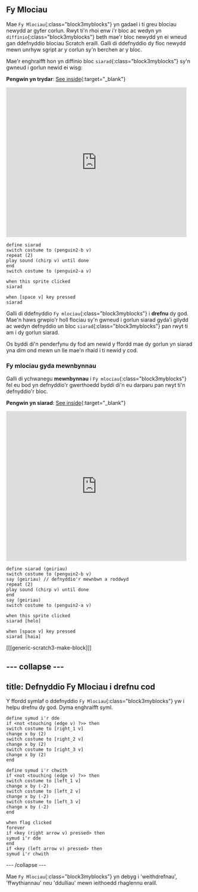 ## Fy Mlociau

Mae `Fy Mlociau`{:class="block3myblocks"} yn gadael i ti greu blociau newydd ar gyfer corlun. Rwyt ti'n rhoi enw i'r bloc ac wedyn yn `diffinio`{:class="block3myblocks"} beth mae'r bloc newydd yn ei wneud gan ddefnyddio blociau Scratch eraill. Galli di ddefnyddio dy floc newydd mewn unrhyw sgript ar y corlun sy'n berchen ar y bloc.

Mae'r enghraifft hon yn diffinio bloc `siarad`{:class="block3myblocks"} sy'n gwneud i gorlun newid ei wisg:

**Pengwin yn trydar**: [See inside](https://scratch.mit.edu/projects/567554899/editor){:target="_blank"}

<div class="scratch-preview">
  <iframe src="https://scratch.mit.edu/projects/567554899/embed" allowtransparency="true" width="485" height="402" frameborder="0" scrolling="no" allowfullscreen></iframe>
</div>

```blocks3
define siarad
switch costume to (penguin2-b v)
repeat (2)
play sound (chirp v) until done
end
switch costume to (penguin2-a v)

when this sprite clicked
siarad

when [space v] key pressed
siarad
```

Galli di ddefnyddio `Fy mlociau`{:class="block3myblocks"} i **drefnu** dy god. Mae'n haws grwpio'r holl flociau sy'n gwneud i gorlun siarad gyda'i gilydd ac wedyn defnyddio un bloc `siarad`{:class="block3myblocks"} pan rwyt ti am i dy gorlun siarad.

Os byddi di'n penderfynu dy fod am newid y ffordd mae dy gorlun yn siarad yna dim ond mewn un lle mae'n rhaid i ti newid y cod.

### Fy mlociau gyda mewnbynnau

Galli di ychwanegu **mewnbynnau** i `Fy mlociau`{:class="block3myblocks"} fel eu bod yn defnyddio'r gwerthoedd byddi di'n eu darparu pan rwyt ti'n defnyddio'r bloc.

**Pengwin yn siarad**: [See inside](https://scratch.mit.edu/projects/567538874/editor){:target="_blank"}

<div class="scratch-preview">
  <iframe src="https://scratch.mit.edu/projects/567538874/embed" allowtransparency="true" width="485" height="402" frameborder="0" scrolling="no" allowfullscreen></iframe>
</div>

```blocks3
define siarad (geiriau)
switch costume to (penguin2-b v)
say (geiriau) // defnyddio'r mewnbwn a roddwyd
repeat (2)
play sound (chirp v) until done
end
say (geiriau)
switch costume to (penguin2-a v)

when this sprite clicked
siarad [helo]

when [space v] key pressed
siarad [haia]
```

[[[generic-scratch3-make-block]]]

--- collapse ---
---
title: Defnyddio Fy Mlociau i drefnu cod
---
Y ffordd symlaf o ddefnyddio `Fy Mlociau`{:class="block3myblocks"} yw i helpu drefnu dy god. Dyma enghraifft syml.

```blocks3
define symud i'r dde
if <not <touching (edge v) ?>> then
switch costume to [right_1 v]
change x by (2)
switch costume to [right_2 v]
change x by (2)
switch costume to [right_3 v]
change x by (2)
end

define symud i'r chwith
if <not <touching (edge v) ?>> then
switch costume to [left_1 v]
change x by (-2)
switch costume to [left_2 v]
change x by (-2)
switch costume to [left_3 v]
change x by (-2)
end

when flag clicked
forever
if <key (right arrow v) pressed> then
symud i'r dde
end
if <key (left arrow v) pressed> then
symud i'r chwith
```

--- /collapse ---

Mae `Fy Mlociau`{:class="block3myblocks"} yn debyg i 'weithdrefnau', 'ffwythiannau' neu 'ddulliau' mewn ieithoedd rhaglennu eraill.

